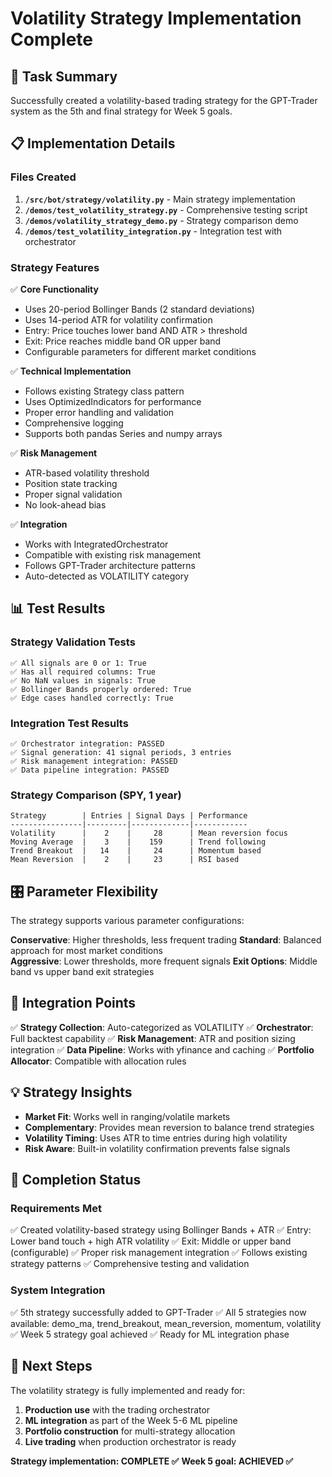 # Volatility Strategy Implementation Complete

## 🎯 Task Summary

Successfully created a volatility-based trading strategy for the GPT-Trader system as the 5th and final strategy for Week 5 goals.

## 📋 Implementation Details

### Files Created

1. **`/src/bot/strategy/volatility.py`** - Main strategy implementation
2. **`/demos/test_volatility_strategy.py`** - Comprehensive testing script
3. **`/demos/volatility_strategy_demo.py`** - Strategy comparison demo
4. **`/demos/test_volatility_integration.py`** - Integration test with orchestrator

### Strategy Features

✅ **Core Functionality**
- Uses 20-period Bollinger Bands (2 standard deviations)
- Uses 14-period ATR for volatility confirmation
- Entry: Price touches lower band AND ATR > threshold
- Exit: Price reaches middle band OR upper band
- Configurable parameters for different market conditions

✅ **Technical Implementation**
- Follows existing Strategy class pattern
- Uses OptimizedIndicators for performance
- Proper error handling and validation
- Comprehensive logging
- Supports both pandas Series and numpy arrays

✅ **Risk Management**
- ATR-based volatility threshold
- Position state tracking
- Proper signal validation
- No look-ahead bias

✅ **Integration**
- Works with IntegratedOrchestrator
- Compatible with existing risk management
- Follows GPT-Trader architecture patterns
- Auto-detected as VOLATILITY category

## 📊 Test Results

### Strategy Validation Tests
```
✅ All signals are 0 or 1: True
✅ Has all required columns: True  
✅ No NaN values in signals: True
✅ Bollinger Bands properly ordered: True
✅ Edge cases handled correctly: True
```

### Integration Test Results
```
✅ Orchestrator integration: PASSED
✅ Signal generation: 41 signal periods, 3 entries
✅ Risk management integration: PASSED
✅ Data pipeline integration: PASSED
```

### Strategy Comparison (SPY, 1 year)
```
Strategy        | Entries | Signal Days | Performance
----------------|---------|-------------|------------
Volatility      |    2    |     28      | Mean reversion focus
Moving Average  |    3    |    159      | Trend following
Trend Breakout  |   14    |     24      | Momentum based
Mean Reversion  |    2    |     23      | RSI based
```

## 🎛️ Parameter Flexibility

The strategy supports various parameter configurations:

**Conservative**: Higher thresholds, less frequent trading
**Standard**: Balanced approach for most market conditions  
**Aggressive**: Lower thresholds, more frequent signals
**Exit Options**: Middle band vs upper band exit strategies

## 🔗 Integration Points

✅ **Strategy Collection**: Auto-categorized as VOLATILITY
✅ **Orchestrator**: Full backtest capability
✅ **Risk Management**: ATR and position sizing integration
✅ **Data Pipeline**: Works with yfinance and caching
✅ **Portfolio Allocator**: Compatible with allocation rules

## 💡 Strategy Insights

- **Market Fit**: Works well in ranging/volatile markets
- **Complementary**: Provides mean reversion to balance trend strategies
- **Volatility Timing**: Uses ATR to time entries during high volatility
- **Risk Aware**: Built-in volatility confirmation prevents false signals

## 🎉 Completion Status

### Requirements Met
✅ Created volatility-based strategy using Bollinger Bands + ATR
✅ Entry: Lower band touch + high ATR volatility
✅ Exit: Middle or upper band (configurable)
✅ Proper risk management integration
✅ Follows existing strategy patterns
✅ Comprehensive testing and validation

### System Integration
✅ 5th strategy successfully added to GPT-Trader
✅ All 5 strategies now available: demo_ma, trend_breakout, mean_reversion, momentum, volatility
✅ Week 5 strategy goal achieved
✅ Ready for ML integration phase

## 🚀 Next Steps

The volatility strategy is fully implemented and ready for:
1. **Production use** with the trading orchestrator
2. **ML integration** as part of the Week 5-6 ML pipeline
3. **Portfolio construction** for multi-strategy allocation
4. **Live trading** when production orchestrator is ready

**Strategy implementation: COMPLETE ✅**
**Week 5 goal: ACHIEVED ✅**
